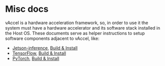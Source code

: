 # Misc docs

vAccel is a hardware acceleration framework, so, in order to use it the system
must have a hardware accelerator and its software stack installed in the Host
OS. These documents serve as helper instructions to setup software components
adjacent to vAccel, like:

- [Jetson-inference](https://github.com/dusty-nv/jetson-inference),
  [Build & Install](jetson.md)
- [TensorFlow](https://github.com/tensorflow/tensorflow),
  [Build & Install](tf.md)
- [PyTorch](https://github.com/pytorch/pytorch), [Build & Install](pytorch.md)
